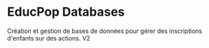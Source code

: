 # EducPop Databases
Création et gestion de bases de données pour gérer des inscriptions d'enfants sur des actions.
V2
